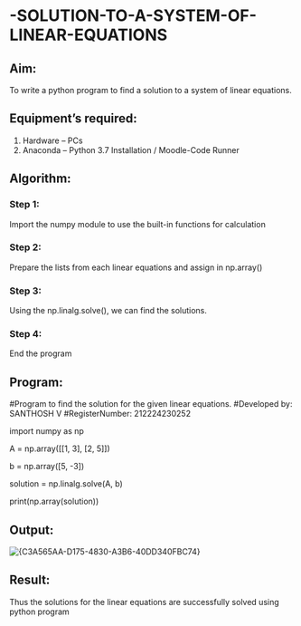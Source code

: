 # -SOLUTION-TO-A-SYSTEM-OF-LINEAR-EQUATIONS
## Aim:
To write a python program to find a solution to a system of linear equations.
## Equipment’s required:
1. 	Hardware – PCs
2. 	Anaconda – Python 3.7 Installation / Moodle-Code Runner
## Algorithm:
### Step 1: 
Import the numpy module to use the built-in functions for calculation
### Step 2: 
Prepare the lists from each linear equations and assign in np.array()
### Step 3: 
Using the np.linalg.solve(), we can find the solutions.
### Step 4: 
End the program
## Program:

#Program to find the solution for the given linear equations.
#Developed by:  SANTHOSH V
#RegisterNumber: 212224230252

import numpy as np

A = np.array([[1, 3], [2, 5]])

b = np.array([5, -3])

solution = np.linalg.solve(A, b)

print(np.array(solution))  



## Output:


![{C3A565AA-D175-4830-A3B6-40DD340FBC74}](https://github.com/user-attachments/assets/7b6e1eed-70bc-4a24-b724-f9fe0b620410)

## Result: 
Thus the solutions for the linear equations are successfully solved using python program

